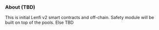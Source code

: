 ### About (TBD)
This is initial Lenfi v2 smart contracts and off-chain. Safety module will be built on top of the pools. Else TBD